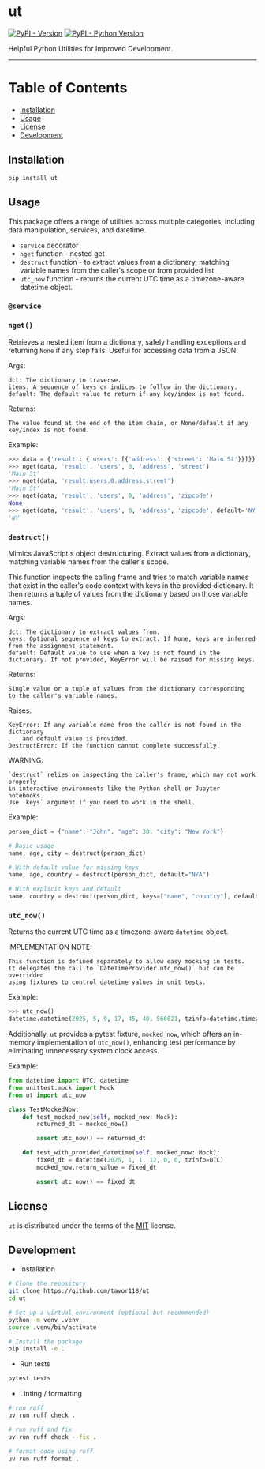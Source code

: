 # ut

[![PyPI - Version](https://img.shields.io/pypi/v/ut.svg)](https://pypi.org/project/ut)
[![PyPI - Python Version](https://img.shields.io/pypi/pyversions/ut.svg)](https://pypi.org/project/ut)

Helpful Python Utilities for Improved Development.

-----

# Table of Contents

- [Installation](#installation)
- [Usage](#usage)
- [License](#license)
- [Development](#development)

## Installation

```console
pip install ut
```


## Usage

This package offers a range of utilities across multiple categories, including data manipulation, services, and datetime.

- `service` decorator
- `nget` function - nested get
- `destruct` function - to extract values from a dictionary, matching variable names from the caller's scope or from provided list
- `utc_now` function - returns the current UTC time as a timezone-aware datetime object.

### `@service`


### `nget()`

Retrieves a nested item from a dictionary, safely handling exceptions
and returning `None` if any step fails.
Useful for accessing data from a JSON.

Args:

    dct: The dictionary to traverse.
    items: A sequence of keys or indices to follow in the dictionary.
    default: The default value to return if any key/index is not found.

Returns:

    The value found at the end of the item chain, or None/default if any key/index is not found.

Example:

```python
>>> data = {'result': {'users': [{'address': {'street': 'Main St'}}]}}
>>> nget(data, 'result', 'users', 0, 'address', 'street')
'Main St'
>>> nget(data, 'result.users.0.address.street')
'Main St'
>>> nget(data, 'result', 'users', 0, 'address', 'zipcode')
None
>>> nget(data, 'result', 'users', 0, 'address', 'zipcode', default='NY')
'NY'
```


### `destruct()`

Mimics JavaScript's object destructuring.
Extract values from a dictionary, matching variable names from the caller's scope.

This function inspects the calling frame and tries to match variable names
that exist in the caller's code context with keys in the provided dictionary.
It then returns a tuple of values from the dictionary based on those variable names.

Args:

    dct: The dictionary to extract values from.
    keys: Optional sequence of keys to extract. If None, keys are inferred from the assignment statement.
    default: Default value to use when a key is not found in the dictionary. If not provided, KeyError will be raised for missing keys.

Returns:

    Single value or a tuple of values from the dictionary corresponding
    to the caller's variable names.

Raises:

    KeyError: If any variable name from the caller is not found in the dictionary
        and default value is provided.
    DestructError: If the function cannot complete successfully.

WARNING:

    `destruct` relies on inspecting the caller's frame, which may not work properly
    in interactive environments like the Python shell or Jupyter notebooks.
    Use `keys` argument if you need to work in the shell.

Example:

```python
person_dict = {"name": "John", "age": 30, "city": "New York"}

# Basic usage
name, age, city = destruct(person_dict)

# With default value for missing keys
name, age, country = destruct(person_dict, default="N/A")

# With explicit keys and default
name, country = destruct(person_dict, keys=["name", "country"], default="N/A")
```


### `utc_now()`

Returns the current UTC time as a timezone-aware `datetime` object.

IMPLEMENTATION NOTE:

    This function is defined separately to allow easy mocking in tests.
    It delegates the call to `DateTimeProvider.utc_now()` but can be overridden
    using fixtures to control datetime values in unit tests.

Example:

```python
>>> utc_now()
datetime.datetime(2025, 5, 9, 17, 45, 40, 566021, tzinfo=datetime.timezone.utc)
```

Additionally, `ut` provides a pytest fixture, `mocked_now`, which offers an in-memory implementation of `utc_now()`, enhancing test performance by eliminating unnecessary system clock access.

Example:

```python
from datetime import UTC, datetime
from unittest.mock import Mock
from ut import utc_now

class TestMockedNow:
    def test_mocked_now(self, mocked_now: Mock):
        returned_dt = mocked_now()

        assert utc_now() == returned_dt

    def test_with_provided_datetime(self, mocked_now: Mock):
        fixed_dt = datetime(2025, 1, 1, 12, 0, 0, tzinfo=UTC)
        mocked_now.return_value = fixed_dt

        assert utc_now() == fixed_dt
```


## License

`ut` is distributed under the terms of the [MIT](https://spdx.org/licenses/MIT.html) license.


## Development

- Installation

```bash
# Clone the repository
git clone https://github.com/tavor118/ut
cd ut

# Set up a virtual environment (optional but recommended)
python -m venv .venv
source .venv/bin/activate

# Install the package
pip install -e .
```

- Run tests

```bash
pytest tests
```

- Linting / formatting

```bash
# run ruff
uv run ruff check .

# run ruff and fix
uv run ruff check --fix .

# format code using ruff
uv run ruff format .
```

